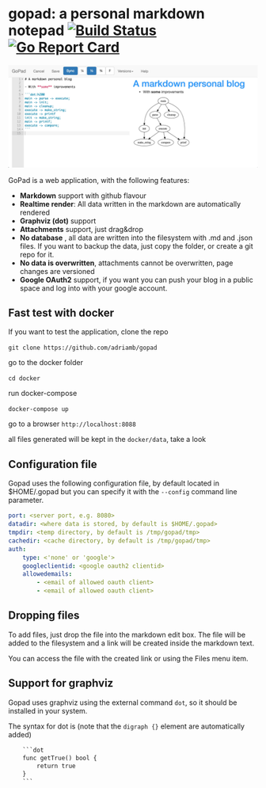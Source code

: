 # gopad: a personal markdown notepad [![Build Status](https://travis-ci.org/adriamb/gopad.svg?branch=master)](https://travis-ci.org/adriamb/gopad) [![Go Report Card](https://goreportcard.com/badge/github.com/amassanet/gopad)](https://goreportcard.com/report/github.com/amassanet/gopad)

[![](README.md.files/gopad.jpg)]()


GoPad is a web application, with the following features:

- **Markdown** support with github flavour
- **Realtime render**: All data written in the markdown are automatically rendered
- **Graphviz (dot)** support
- **Attachments** support, just drag&drop
- **No database** , all data are written into the filesystem with .md and .json files. If you want to backup the data, just copy the folder, or create a git repo for it.
- **No data is overwritten**, attachments cannot be overwritten, page changes are versioned
- **Google OAuth2** support, if you want you can push your blog in a public space and log into with your google account.

## Fast test with docker

If you want to test the application, clone the repo

`git clone https://github.com/adriamb/gopad`

go to the docker folder

`cd docker`

run docker-compose

`docker-compose up`

go to a browser `http://localhost:8088`

all files generated will be kept in the `docker/data`, take a look

## Configuration file

Gopad uses the following configuration file, by default located in $HOME/.gopad but you can specify it with the `--config` command line parameter.

```yaml
port: <server port, e.g. 8080>
datadir: <where data is stored, by default is $HOME/.gopad>
tmpdir: <temp directory, by default is /tmp/gopad/tmp>
cachedir: <cache directory, by default is /tmp/gopad/tmp>
auth:
    type: <'none' or 'google'>
    googleclientid: <google oauth2 clientid>
    allowedemails:
        - <email of allowed oauth client>
        - <email of allowed oauth client>
```

## Dropping files

To add files, just drop the file into the markdown edit box. The file will be added to the
filesystem and a link will be created inside the markdown text.

You can access the file with the created link or using the Files menu item.

## Support for graphviz

Gopad uses graphviz using the external command `dot`, so it should be installed in your system.

The syntax for dot is (note that the `digraph {}` element are automatically added)

        ```dot
        func getTrue() bool {
            return true
        }
        ```




